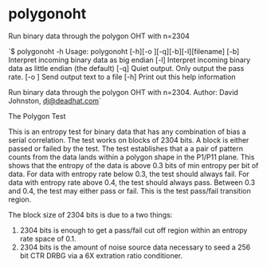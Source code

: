 # polygonoht
Run binary data through the polygon OHT with n=2304

`$ polygonoht -h
Usage: polygonoht [-h][-o <out filename>][-q][-b][-l][filename]
  [-b] Interpret incoming binary data as big endian
  [-l] Interpret incoming binary data as little endian (the default)
  [-q] Quiet output. Only output the pass rate.
  [-o <filename>] Send output text to a file
  [-h] Print out this help information

Run binary data through the polygon OHT with n=2304.
  Author: David Johnston, dj@deadhat.com`

The Polygon Test

This is an entropy test for binary data that has any combination of
bias a serial correlation. The test works on blocks of 2304 bits.
A block is either passed or failed by the test.
The test establishes that a a pair of pattern counts from the data
lands within a polygon shape in the P1/P11 plane. This shows that
the entropy of the data is above 0.3 bits of min entropy per bit
of data.
For data with entropy rate below 0.3, the test should always fail.
For data with entropy rate above 0.4, the test should always pass.
Between 0.3 and 0.4, the test may either pass or fail. This is the
test pass/fail transition region.

The block size of 2304 bits is due to a two things:
1) 2304 bits is enough to get a pass/fail cut off region within
   an entropy rate space of 0.1.
2) 2304 bits is the amount of noise source data necessary to seed
   a 256 bit CTR DRBG via a 6X extration ratio conditioner.
